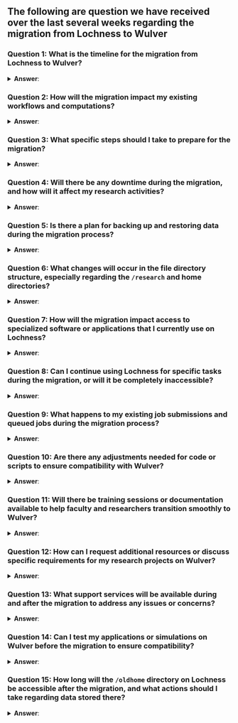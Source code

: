 ## The following are question we have received over the last several weeks regarding the migration from Lochness to Wulver

### Question 1: What is the timeline for the migration from Lochness to Wulver?
<details>
<summary> <b>Answer</b>: </summary>
 
We anticipate the migration process to be complete by the end of February 2024. The migration will commence on January 16, 2024, and our team is dedicated to ensuring a smooth transition for all users. We will keep you informed about any updates or changes to the timeline as the migration progresses. Your cooperation and understanding during this period are greatly appreciated. If you have any specific concerns about the timeline, please feel free to reach out to our support team for further clarification.
</details>




### Question 2: How will the migration impact my existing workflows and computations?
<details>
<summary> <b>Answer</b>: </summary>
 The research facilitation team is committed to assisting you during the migration process. Our team will work closely with you to ensure that your existing workflows and computations are seamlessly transferred to Wulver. We understand the importance of minimizing disruptions to your research activities, and our experts will provide guidance and support to address any compatibility issues that may arise. You can expect personalized assistance to make the transition as smooth as possible. If you have specific concerns about your workflows, please don't hesitate to reach out to our team for tailored support.

</details>




### Question 3: What specific steps should I take to prepare for the migration?
<details>
<summary> <b>Answer</b>: </summary>
To prepare for the migration, there are a few crucial steps:

 - Provide a List of Current Students and Postdocs: 
    - Please share with us an updated list of current students and postdocs who are actively using the HPC resources on Lochness. This information will ensure that user accounts are accurately migrated to Wulver, and access is maintained for the relevant individuals.

 - List of Required Software: 
    - Compile a list of software applications that are essential for your research. This includes both commonly used software and any specialized tools unique to your work. Knowing your software requirements enables us to ensure that the necessary applications are available and properly configured on Wulver.

 - Planning for Former Students: 
    - If you have former students who may still have data or files on Lochness, it's essential to plan for their data migration or archival. We recommend reaching out to former students to coordinate any necessary data transfers or backups to avoid potential data loss.
  
  These steps will contribute to a successful migration, allowing us to tailor the process to your specific needs. If you have any questions or need assistance with these preparations, please contact our support team.
</details>





### Question 4: Will there be any downtime during the migration, and how will it affect my research activities?
<details>
<summary> <b>Answer</b>: </summary>
 Once the migration has started for your group, Lochness will be inaccessible. If access to Lochness is critical for specific tasks during this period, we strongly encourage you to reach out to us. We understand that some users may have time-sensitive activities or dependencies on Lochness, and we are committed to working with you to find solutions that meet your needs. Please contact our support team to discuss your specific requirements, and we will do our best to accommodate your situation during the migration process.

</details>
<p>

### Question 5: Is there a plan for backing up and restoring data during the migration process?
<details>
<summary> <b>Answer</b>: </summary>
 Yes, there is a plan in place for data continuity. The data on Lochness resides on a shared filesystem, and these same filesystems will be mounted and available on Wulver post-migration. This approach ensures that your data remains accessible and seamlessly transfers to the new cluster.


  There is no need for a separate backup and restoration process as the shared filesystem continuity facilitates a smooth transition. If you have specific data-related concerns or requirements, please feel free to reach out to our support team for further clarification and assistance. Your data integrity and accessibility are our top priorities throughout the migration process.
</details>
<p>



### Question 6: What changes will occur in the file directory structure, especially regarding the `/research` and home directories?
<details>
<summary> <b>Answer</b>: </summary>
With the migration to Wulver, there will be changes in the file directory structure:

Filesystems on Wulver: Wulver will have three filesystems available for use: `/home`, `/project`, and `/scratch`.

- Availability of `/research` Directory: The `/research` directory from Lochness will be mounted on Wulver and will be available for use. This ensures continuity for research-related files and data.

- Lochness `/home` Directory on Wulver: The Lochness `/home` directory will be mounted on the Wulver login node only as `/oldhome`. This allows users to access their personal home directories from Lochness during the migration period.

These changes are designed to optimize the file organization on Wulver while maintaining accessibility to critical research data. The research facilitation team will work closely with users to ensure a smooth transition of data and assist in adapting to the new file directory structure. If you have specific questions or require assistance with data migration, please don't hesitate to contact our support team.
</details>





### Question 7: How will the migration impact access to specialized software or applications that I currently use on Lochness?
<details>
<summary> <b>Answer</b>: </summary>
 The research facilitation team is dedicated to ensuring a smooth transition for users in terms of software and applications:
  
- Installation Support: 
    - The research facilitation team will handle the installation of necessary software on Wulver, ensuring that essential tools and applications are available for your research.
- Code Compilation Assistance: 
    - If your research involves custom code that needs compilation, the research facilitation team will provide assistance to ensure a successful compilation on Wul ver. This support extends to helping users adapt their code to the new environment.
  
Our goal is to minimize any disruptions to your research activities and provide the necessary support for a seamless transition. If you have specific software requirements or need assistance with code compilation, please reach out to the research facilitation team, and they will be happy to assist you.
</details>





### Question 8: Can I continue using Lochness for specific tasks during the migration, or will it be completely inaccessible?
<details>
<summary> <b>Answer</b>: </summary>
 Once the migration has started for your group, Lochness will be inaccessible. If access to Lochness is critical for specific tasks during this period, we strongly encourage you to reach out to us. We understand that some users may have time-sensitive activities or dependencies on Lochness, and we are committed to working with you to find solutions that meet your needs. Please contact our support team to discuss your specific requirements, and we will do our best to accommodate your situation during the migration process.
</details>





### Question 9: What happens to my existing job submissions and queued jobs during the migration process?
<details>
<summary> <b>Answer</b>: </summary>
 For the most part, the migration will start after all running jobs have been completed. We understand the importance of job completion for ongoing research activities. Accommodations will be made for long-running jobs that cannot be checkpointed.
  Our aim is to minimize disruptions to your computational tasks and ensure a smooth transition. If you have specific concerns about job submissions or if you anticipate long-running jobs during the migration period, please communicate with our support team. We are here to work collaboratively and make necessary accommodations to facilitate the completion of your jobs during the migration process.
</details>





### Question 10: Are there any adjustments needed for code or scripts to ensure compatibility with Wulver?
<details>
<summary> <b>Answer</b>: </summary>
Yes, adjustments will be required for code or submission scripts to ensure compatibility with Wulver:
  
 - Submit Script Changes: 
    - Submit scripts will need to be modified to accommodate changes in partitions, hardware configurations, policies, and filesystems on Wulver. The research facilitation team will provide guidance and support in updating your submit scripts for seamless job submissions.
 - Code Recompilation: 
    - Due to differences in hardware, code may need to be recompiled to ensure optimal performance on Wulver. The research facilitation team is ready to assist you in this process, offering support to recompile code and address any related issues.
  
Assistance will be provided to help you adapt your code and scripts to the new environment on Wulver. If you have specific concerns or require support in making these adjustments, please reach out to our research facilitation team, and they will work with you to ensure a smooth transition.
</details>





### Question 11: Will there be training sessions or documentation available to help faculty and researchers transition smoothly to Wulver?
<details>
<summary> <b>Answer</b>: </summary>
 While there are no official training sessions scheduled at this point, comprehensive documentation is available at (https://hpc.njit.edu hpc.njit.edu) to assist faculty and researchers during the transition to Wulver.
  In addition to documentation, the research facilitation team is committed to providing personal assistance to faculty and researchers. If you have specific questions, require hands-on support, or need guidance on using Wulver effectively for your research, please do not hesitate to reach out to the research facilitation team. They are here to ensure that you receive the assistance you need for a successful transition.
</details>





### Question 12: How can I request additional resources or discuss specific requirements for my research projects on Wulver?
<details>
<summary> <b>Answer</b>: </summary>
 To request additional resources or discuss specific requirements for your research projects on Wulver, please reach out to us at [hpc@njit.edu](mailto:hpc@njit.edu). Our team is ready to assist you with any inquiries related to resource allocation, project needs, or any other aspects that can enhance your experience on the Wulver cluster. Your requests will be promptly addressed, and we are committed to providing the support necessary for the success of your research endeavors.
</details>





### Question 13: What support services will be available during and after the migration to address any issues or concerns?
<details>
  
<summary> <b>Answer</b>: </summary>
 The research facilitation team is committed to providing personalized assistance and support services during and after the migration:

  - Personal Assistance:
    - The research facilitation team is dedicated to offering personal assistance to each user. Whether you need help with data migration, code adjustments, or understanding the new environment, our team is here to provide tailored support.

  - Issue Resolution:
    - Any issues or concerns that arise during or after the migration will be promptly addressed by the research facilitation team. We aim to ensure a smooth transition for all users and are ready to tackle any challenges that may arise.

  - Ongoing Support:
    - Support services will continue to be available after the migration to address ongoing needs, answer questions, and assist with any further optimizations or adjustments required for your research projects.

  Your success is our priority, and the research facilitation team is here to guide you through the migration process and beyond. If you encounter any issues or have specific concerns, please reach out to the team for personalized assistance.
</details>





### Question 14: Can I test my applications or simulations on Wulver before the migration to ensure compatibility?
<details>
  
<summary> <b>Answer</b>: </summary>
 Yes, absolutely! We encourage users to proactively test their applications or simulations on Wulver before the migration to ensure compatibility and identify any potential issues. This testing phase allows you to familiarize yourself with the new environment and address any concerns in advance.

  If you encounter challenges or have questions during the testing process, please don't hesitate to reach out to us. Our team is here to provide guidance, answer queries, and assist you in ensuring a smooth transition for your research activities on Wulver. Your proactive testing will contribute to a successful migration experience.
</details>





### Question 15: How long will the `/oldhome` directory on Lochness be accessible after the migration, and what actions should I take regarding data stored there?
<details>
  
<summary> <b>Answer</b>: </summary>
 The `/oldhome` directory on Lochness will be accessible for 6 months after the migration is complete. During this period, users are advised to review and move their data to other locations on Wulver or archive it as needed. This timeframe provides a reasonable window for users to organize and transfer their data while ensuring a smooth transition.

  If you have specific questions about data migration or need assistance during this post-migration period, please reach out to our support team. We are here to help you with any further steps or considerations related to your data on Lochness.
</details>



